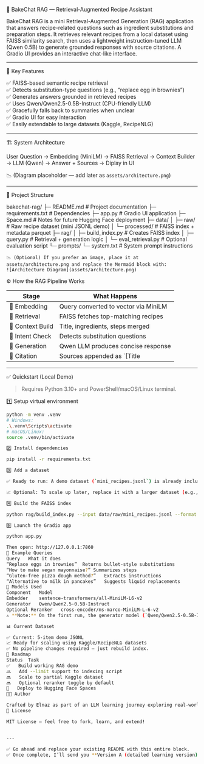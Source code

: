 🍞 BakeChat RAG — Retrieval-Augmented Recipe Assistant

BakeChat RAG is a mini Retrieval-Augmented Generation (RAG) application that answers recipe-related questions such as ingredient substitutions and preparation steps. It retrieves relevant recipes from a local dataset using FAISS similarity search, then uses a lightweight instruction-tuned LLM (Qwen 0.5B) to generate grounded responses with source citations. A Gradio UI provides an interactive chat-like interface.

---

🚀 Key Features

✅ FAISS-based semantic recipe retrieval  
✅ Detects substitution-type questions (e.g., “replace egg in brownies”)  
✅ Generates answers grounded in retrieved recipes  
✅ Uses Qwen/Qwen2.5-0.5B-Instruct (CPU-friendly LLM)  
✅ Gracefully falls back to summaries when unclear  
✅ Gradio UI for easy interaction  
✅ Easily extendable to large datasets (Kaggle, RecipeNLG)

---

🏗️ System Architecture

User Question → Embedding (MiniLM) → FAISS Retrieval → Context Builder → LLM (Qwen) → Answer + Sources → Diplay in UI


📉 (Diagram placeholder — add later as `assets/architecture.png`)

---

📂 Project Structure

bakechat-rag/
├─ README.md # Project documentation
├─ requirements.txt # Dependencies
├─ app.py # Gradio UI application
├─ Space.md # Notes for future Hugging Face deployment
├─ data/
│ ├─ raw/ # Raw recipe dataset (mini JSONL demo)
│ └─ processed/ # FAISS index + metadata parquet
├─ rag/
│ ├─ build_index.py # Creates FAISS index
│ ├─ query.py # Retrieval + generation logic
│ └─ eval_retrieval.py # Optional evaluation script
└─ prompts/
└─ system.txt # System prompt instructions

    📉 (Optional) If you prefer an image, place it at assets/architecture.png and replace the Mermaid block with:
    ![Architecture Diagram](assets/architecture.png)

⚙️ How the RAG Pipeline Works

| Stage | What Happens |
|-------|--------------|
| 🔹 Embedding | Query converted to vector via MiniLM |
| 🔹 Retrieval | FAISS fetches top-matching recipes |
| 🔹 Context Build | Title, ingredients, steps merged |
| 🔹 Intent Check | Detects substitution questions |
| 🔹 Generation | Qwen LLM produces concise response |
| 🔹 Citation | Sources appended as `[Title | ID]` |

---

 ✅ Quickstart (Local Demo)

> Requires Python 3.10+ and PowerShell/macOS/Linux terminal.

1️⃣ Setup virtual environment
```bash
python -m venv .venv
# Windows:
.\.venv\Scripts\activate
# macOS/Linux:
source .venv/bin/activate

2️⃣ Install dependencies

pip install -r requirements.txt

3️⃣ Add a dataset

✅ Ready to run: A demo dataset (`mini_recipes.jsonl`) is already included in `data/raw/`, so you can run the app immediately.

📈 Optional: To scale up later, replace it with a larger dataset (e.g., Kaggle Food.com or RecipeNLG subset) and rebuild the FAISS index.

4️⃣ Build the FAISS index

python rag/build_index.py --input data/raw/mini_recipes.jsonl --format jsonl

5️⃣ Launch the Gradio app

python app.py

Then open: http://127.0.0.1:7860
💬 Example Queries
Query	What it does
“Replace eggs in brownies”	Returns bullet-style substitutions
“How to make vegan mayonnaise?”	Summarizes steps
“Gluten-free pizza dough method?”	Extracts instructions
“Alternative to milk in pancakes”	Suggests liquid replacements
🧠 Models Used
Component	Model
Embedder	sentence-transformers/all-MiniLM-L6-v2
Generator	Qwen/Qwen2.5-0.5B-Instruct
Optional Reranker	cross-encoder/ms-marco-MiniLM-L-6-v2
⚠ **Note:** On the first run, the generator model (`Qwen/Qwen2.5-0.5B-Instruct`) will be downloaded automatically (~1 GB). Make sure you have a stable connection.

📊 Current Dataset

✅ Current: 5-item demo JSONL
📈 Ready for scaling using Kaggle/RecipeNLG datasets
✅ No pipeline changes required — just rebuild index.
📅 Roadmap
Status	Task
✅	Build working RAG demo
🔜	Add --limit support to indexing script
🔜	Scale to partial Kaggle dataset
🔜	Optional reranker toggle by default
🚀	Deploy to Hugging Face Spaces
👩‍💻 Author

Crafted by Elnaz as part of an LLM learning journey exploring real-world RAG architectures.
📄 License

MIT License – feel free to fork, learn, and extend!


---

✅ Go ahead and replace your existing README with this entire block.  
✅ Once complete, I’ll send you **Version A (detailed learning version)** for your own documentation and deeper understanding.

